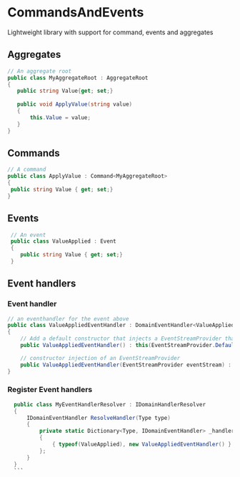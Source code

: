 # CommandsAndEvents
Lightweight library with support for command, events and aggregates

## Aggregates
 ```csharp
 // An aggregate root
 public class MyAggregateRoot : AggregateRoot
 {
	public string Value{get; set;}
	
	public void ApplyValue(string value)
	{
		this.Value = value;
	}
 }

  ```
  ## Commands
   ```csharp
 // A command
 public class ApplyValue : Command<MyAggregateRoot>
 {
	public string Value { get; set;}
 }

  ```
 ## Events
```csharp
 // An event
 public class ValueApplied : Event
 {
	public string Value { get; set;}
 }
  ```

  ## Event handlers
  ### Event handler
  ```csharp
  // an eventhandler for the event above
  public class ValueAppliedEventHandler : DomainEventHandler<ValueApplied>
  {
	  // Add a default constructor that injects a EventStreamProvider that logs to the console.
	  public ValueAppliedEventHandler() : this(EventStreamProvider.Default){}

	  // constructor injection of an EventStreamProvider
  	  public ValueAppliedEventHandler(EventStreamProvider eventStream) : base(eventStream){}
  }

  ```

  ### Register Event handlers
  ```csharp
	public class MyEventHandlerResolver : IDomainHandlerResolver
	{
		IDomainEventHandler ResolveHandler(Type type)
		{
			private static Dictionary<Type, IDomainEventHandler> _handlers => new Dictionary<Type, IDomainEventHandler>()
			{
				{ typeof(ValueApplied), new ValueAppliedEventHandler() }
			};
		}
	}
	```